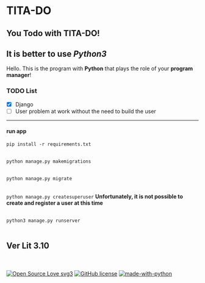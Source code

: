 # TITA-DO

## You Todo with TITA-DO!
## It is better to use *Python3*

Hello. This is the program with **Python** that plays the role of your **program manager**!


### TODO List

- [x]  Django
- [ ] User problem at work without the need to build the user
----------------------

#### run app
`pip install -r requirements.txt`
<br></br>

`python manage.py makemigrations`
<br></br>

`python manage.py migrate`
<br></br>

`python manage.py createsuperuser`
__Unfortunately, it is not possible to create and register a user at this time__
<br></br>

`python3 manage.py runserver`
<br></br>

##   Ver Lit 3.10

<br></br>
[![Open Source Love svg3](https://badges.frapsoft.com/os/v3/open-source.svg?v=103)](https://github.com/ellerbrock/open-source-badges/)
[![GitHub license](https://img.shields.io/github/license/Naereen/badges.svg)](https://github.com/KomeilParseh/TITA-DO/blob/main/LICENSE)
[![made-with-python](https://img.shields.io/badge/Made%20with-Python-1f425f.svg)](https://www.python.org/)
